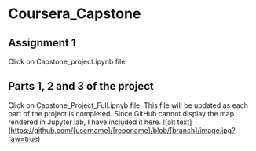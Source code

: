 # Coursera_Capstone

## Assignment 1
Click on Capstone_project.ipynb file

## Parts 1, 2 and 3 of the project
Click on Capstone_Project_Full.ipnyb file. This file will be updated as each part of the project is completed. Since GitHub cannot display the map rendered in Jupyter lab, I have included it here.
![alt text] (https://github.com/[username]/[reponame]/blob/[branch]/image.jpg?raw=true)



